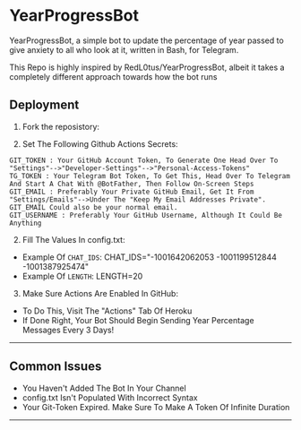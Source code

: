 YearProgressBot
===============

YearProgressBot, a simple bot to update the percentage of year passed to give anxiety to all who look at it, written in Bash, for Telegram.

This Repo is highly inspired by RedL0tus/YearProgressBot, albeit it takes a completely different approach towards how the bot runs

Deployment
----------

1. Fork the reposistory:

2. Set The Following Github Actions Secrets:
```
GIT_TOKEN : Your GitHub Account Token, To Generate One Head Over To "Settings"-->"Developer-Settings"-->"Personal-Access-Tokens"
TG_TOKEN : Your Telegram Bot Token, To Get This, Head Over To Telegram And Start A Chat With @BotFather, Then Follow On-Screen Steps
GIT_EMAIL : Preferably Your Private GitHub Email, Get It From "Settings/Emails"-->Under The "Keep My Email Addresses Private". GIT_EMAIL Could also be your normal email.
GIT_USERNAME : Preferably Your GitHub Username, Although It Could Be Anything
```
2. Fill The Values In config.txt:
- Example Of `CHAT_IDS`: CHAT_IDS="-1001642062053 -1001199512844 -1001387925474"
- Example Of `LENGTH`: LENGTH=20

3. Make Sure Actions Are Enabled In GitHub:
- To Do This, Visit The "Actions" Tab Of Heroku
- If Done Right, Your Bot Should Begin Sending Year Percentage Messages Every 3 Days!

-------

Common Issues
----------

- You Haven't Added The Bot In Your Channel
- config.txt Isn't Populated With Incorrect Syntax
- Your Git-Token Expired. Make Sure To Make A Token Of Infinite Duration

-------
